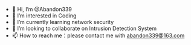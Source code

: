 - 👋 Hi, I’m @Abandon339
- 👀 I’m interested in Coding
- 🌱 I’m currently learning network security
- 💞️ I’m looking to collaborate on Intrusion Detection System
- 📫 How to reach me：please contact me with abandon339@163.com

<!---
Abandon339/Abandon339 is a ✨ special ✨ repository because its `README.md` (this file) appears on your GitHub profile.
You can click the Preview link to take a look at your changes.
--->
